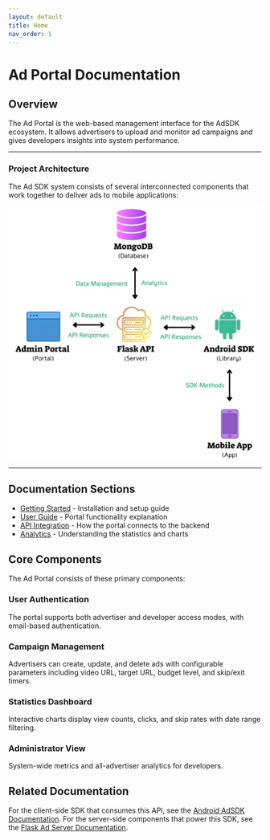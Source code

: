 ```yaml
---
layout: default
title: Home
nav_order: 1
---
```


# Ad Portal Documentation

## Overview

The Ad Portal is the web-based management interface for the AdSDK ecosystem. It allows advertisers to upload and monitor ad campaigns and gives developers insights into system performance.

---

### Project Architecture

The Ad SDK system consists of several interconnected components that work together to deliver ads to mobile applications:

<div align="center">
 <img src="https://raw.githubusercontent.com/NimiB2/Android-SDK-Ads/main/docs/assets/architecture-diagram.jpg"
      alt="Project Architecture Diagram" width="600"/>
</div>

---

## Documentation Sections

- [Getting Started](getting-started.md) - Installation and setup guide
- [User Guide](user-guide.md) - Portal functionality explanation
- [API Integration](api-integration.md) - How the portal connects to the backend
- [Analytics](analytics.md) - Understanding the statistics and charts

## Core Components

The Ad Portal consists of these primary components:

### User Authentication
The portal supports both advertiser and developer access modes, with email-based authentication.

### Campaign Management
Advertisers can create, update, and delete ads with configurable parameters including video URL, target URL, budget level, and skip/exit timers.

### Statistics Dashboard
Interactive charts display view counts, clicks, and skip rates with date range filtering.

### Administrator View
System-wide metrics and all-advertiser analytics for developers.

## Related Documentation

For the client-side SDK that consumes this API, see the [Android AdSDK Documentation](https://nimib2.github.io/Android-SDK-Ads/).
For the server-side components that power this SDK, see the [Flask Ad Server Documentation](https://nimib2.github.io/Ad-Server/).
